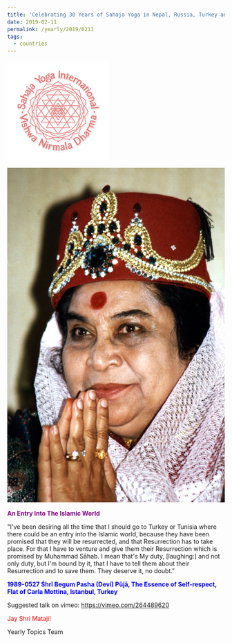 ```yaml
---
title: 'Celebrating 30 Years of Sahaja Yoga in Nepal, Russia, Turkey and Ukraine, Post 4'
date: 2019-02-11
permalink: /yearly/2019/0211
tags:
  - countries
---
```


![PICTURE 9](/images/image9.png)

<div style="text-align: center"><img src="/images/image21.png" /></div>

<p style="color:purple; text-align:left;">
<b>An Entry Into The Islamic World</b><br>
</p>

"I've been desiring all the time that I should go to Turkey or Tunisia where there could be an entry into the Islamic world, because they have been promised that they will be resurrected, and that Resurrection has to take place. For that I have to venture and give them their Resurrection which is promised by Muhammad Sāhab. I mean that's My duty, [laughing:] and not only duty, but I'm bound by it, that I have to tell them about their Resurrection and to save them. They deserve it, no doubt."
 
<p style="color:blue;">
<b>1989-0527 Śhrī Begum Pasha (Devī) Pūjā, The Essence of Self-respect, Flat of Carla Mottina, Istanbul, Turkey</b>
</p>

Suggested talk on vimeo: <a href="https://vimeo.com/264489620"> https://vimeo.com/264489620</a>

<p style="color:red;">Jay Shri Mataji!<br></p>

Yearly Topics Team